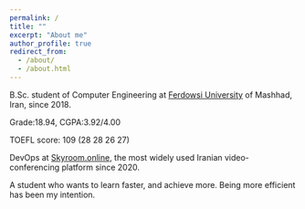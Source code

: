 ```yaml
---
permalink: /
title: ""
excerpt: "About me"
author_profile: true
redirect_from: 
  - /about/
  - /about.html
---
```

B.Sc. student of Computer Engineering at [Ferdowsi University](https://en.um.ac.ir/) of Mashhad, Iran, since 2018. 

  Grade:18.94,   CGPA:3.92/4.00
  
  TOEFL score: 109 (28 28 26 27)

DevOps at [Skyroom.online](https://www.skyroom.online/), the most widely used Iranian video-conferencing platform since 2020.


A student who wants to learn faster, and achieve more. Being more efficient has been my intention.


<!-- ![Editing a markdown file for a talk](/images/sci_tech.png) -->
